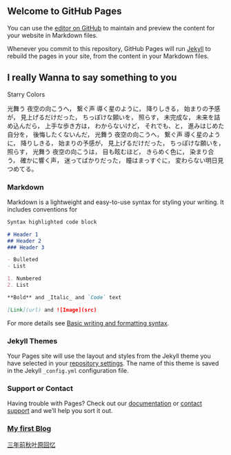 ## Welcome to GitHub Pages

You can use the [editor on GitHub](https://github.com/BhCtls/BhCtls.github.io/edit/main/index.md) to maintain and preview the content for your website in Markdown files.

Whenever you commit to this repository, GitHub Pages will run [Jekyll](https://jekyllrb.com/) to rebuild the pages in your site, from the content in your Markdown files.

## I really Wanna to say something to you

Starry Colors

光舞う 夜空の向こうへ，
繋ぐ声 導く星のように，
降りしきる，
始まりの予感が，
見上げるだけだった，
ちっぽけな願いを，
照らす，
未完成な，
未来を詰め込んだら，
上手な歩き方は，
わからないけど，
それでも、と，
進みはじめた自分を，
後悔したくないんだ，
光舞う 夜空の向こうへ，
繋ぐ声 導く星のように，
降りしきる，
始まりの予感が，
見上げるだけだった，
ちっぽけな願いを，
照らす，
光舞う 夜空の向こうは，
目も眩むほど，
きらめく色に，
染まり合う，
確かに響く声，
迷ってばかりだった，
瞳はまっすぐに，
変わらない明日見つめてる。

### Markdown

Markdown is a lightweight and easy-to-use syntax for styling your writing. It includes conventions for

```markdown
Syntax highlighted code block

# Header 1
## Header 2
### Header 3

- Bulleted
- List

1. Numbered
2. List

**Bold** and _Italic_ and `Code` text

[Link](url) and ![Image](src)
```

For more details see [Basic writing and formatting syntax](https://docs.github.com/en/github/writing-on-github/getting-started-with-writing-and-formatting-on-github/basic-writing-and-formatting-syntax).

### Jekyll Themes

Your Pages site will use the layout and styles from the Jekyll theme you have selected in your [repository settings](https://github.com/BhCtls/BhCtls.github.io/settings/pages). The name of this theme is saved in the Jekyll `_config.yml` configuration file.

### Support or Contact

Having trouble with Pages? Check out our [documentation](https://docs.github.com/categories/github-pages-basics/) or [contact support](https://support.github.com/contact) and we’ll help you sort it out.

### [My first Blog](https://github.com/BhCtls/BhCtls.github.io/edit/main/firstblog.docx)

[三年前秋叶原回忆](https://github.com/BhCtls/BhCtls.github.io/akibarecall.md)
